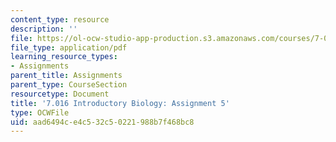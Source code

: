 ```yaml
---
content_type: resource
description: ''
file: https://ol-ocw-studio-app-production.s3.amazonaws.com/courses/7-016-introductory-biology-fall-2018/aad6494ce4c532c50221988b7f468bc8_MIT7_016F18PS5.pdf
file_type: application/pdf
learning_resource_types:
- Assignments
parent_title: Assignments
parent_type: CourseSection
resourcetype: Document
title: '7.016 Introductory Biology: Assignment 5'
type: OCWFile
uid: aad6494c-e4c5-32c5-0221-988b7f468bc8
---
```

